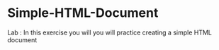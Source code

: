 # Simple-HTML-Document
Lab : In this exercise you will you will practice creating a simple HTML document
